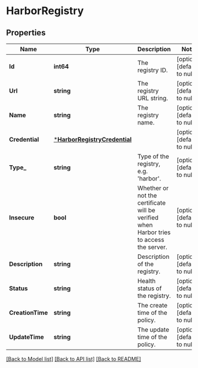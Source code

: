 # HarborRegistry

## Properties
Name | Type | Description | Notes
------------ | ------------- | ------------- | -------------
**Id** | **int64** | The registry ID. | [optional] [default to null]
**Url** | **string** | The registry URL string. | [optional] [default to null]
**Name** | **string** | The registry name. | [optional] [default to null]
**Credential** | [***HarborRegistryCredential**](RegistryCredential.md) |  | [optional] [default to null]
**Type_** | **string** | Type of the registry, e.g. &#x27;harbor&#x27;. | [optional] [default to null]
**Insecure** | **bool** | Whether or not the certificate will be verified when Harbor tries to access the server. | [optional] [default to null]
**Description** | **string** | Description of the registry. | [optional] [default to null]
**Status** | **string** | Health status of the registry. | [optional] [default to null]
**CreationTime** | **string** | The create time of the policy. | [optional] [default to null]
**UpdateTime** | **string** | The update time of the policy. | [optional] [default to null]

[[Back to Model list]](../README.md#documentation-for-models) [[Back to API list]](../README.md#documentation-for-api-endpoints) [[Back to README]](../README.md)

